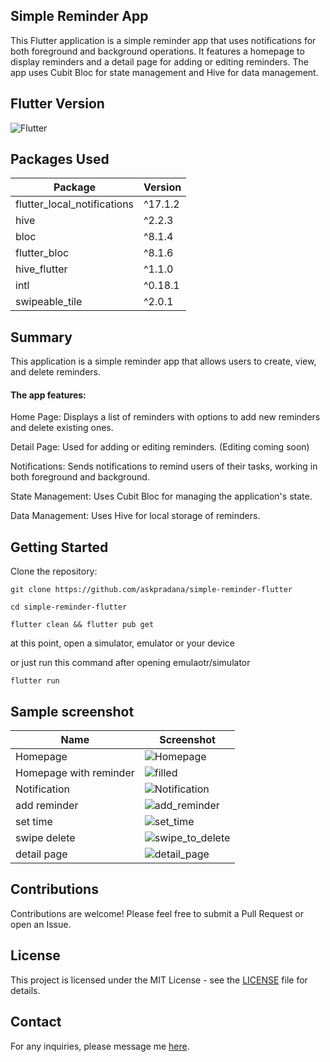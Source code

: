 ## Simple Reminder App

This Flutter application is a simple reminder app that uses notifications for both foreground and background operations. It features a homepage to display reminders and a detail page for adding or editing reminders. The app uses Cubit Bloc for state management and Hive for data management.

## Flutter Version

![Flutter](https://img.shields.io/badge/flutter-3.7.8-blue?logo=flutter)

## Packages Used
| Package                    | Version |
|----------------------------|---------|
| flutter_local_notifications| ^17.1.2 |
| hive                       | ^2.2.3  |
| bloc                       | ^8.1.4  |
| flutter_bloc               | ^8.1.6  |
| hive_flutter               | ^1.1.0  |
| intl                       | ^0.18.1 |
| swipeable_tile             | ^2.0.1  |


## Summary
This application is a simple reminder app that allows users to create, view, and delete reminders. 

#### The app features:

Home Page: Displays a list of reminders with options to add new reminders and delete existing ones.

Detail Page: Used for adding or editing reminders. (Editing coming soon)

Notifications: Sends notifications to remind users of their tasks, working in both foreground and background.

State Management: Uses Cubit Bloc for managing the application's state.

Data Management: Uses Hive for local storage of reminders.


## Getting Started
Clone the repository:
```
git clone https://github.com/askpradana/simple-reminder-flutter
```

```
cd simple-reminder-flutter
```

```
flutter clean && flutter pub get
```
at this point, open a simulator, emulator or your device

or just run this command after opening emulaotr/simulator

```
flutter run
```

## Sample screenshot

| Name                      |Screenshot|
|----------------------------|---------|
| Homepage                   | ![Homepage](assets/readme/empty.png) |
| Homepage with reminder                       | ![filled](assets/readme/filled.png)  |
| Notification                       | ![Notification](assets/readme/notif.png)  |
| add reminder               | ![add_reminder](assets/readme/add_reminder.png)  |
| set time               | ![set_time](assets/readme/set_time.png)  |
| swipe delete                       | ![swipe_to_delete](assets/readme/swipe_delete.png) |
| detail page             | ![detail_page](assets/readme/detail_page.png)  |



## Contributions
Contributions are welcome! Please feel free to submit a Pull Request or open an Issue.

## License
This project is licensed under the MIT License - see the [LICENSE](license.txt) file for details.

## Contact
For any inquiries, please message me [here](http://www.nfldyprdn.com/message).